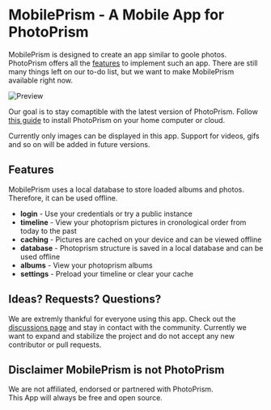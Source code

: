 # MobilePrism - A Mobile App for PhotoPrism
MobilePrism is designed to create an app similar to goole photos. PhotoPrism offers all the [features](https://photoprism.app/features) to implement such an app. There are still many things left on our to-do list, but we want to make MobilePrism available right now.   

![Preview](https://user-images.githubusercontent.com/32508255/189530994-d4bae8d1-234d-44b1-96e0-3d51181941d4.png)

Our goal is to stay comaptible with the latest version of PhotoPrism. Follow [this guide](https://docs.photoprism.app/getting-started/) to install PhotoPrism on your home computer or cloud.

Currently only images can be displayed in this app. Support for videos, gifs and so on will be added in future versions.

## Features
MobilePrism uses a local database to store loaded albums and photos. Therefore, it can be used offline.

- <b>login</b> - Use your credentials or try a public instance
- <b>timeline</b> - View your photoprism pictures in cronological order from today to the past
- <b>caching</b> - Pictures are cached on your device and can be viewed offline
- <b>database</b> - Photoprism structure is saved in a local database and can be used offline
- <b>albums</b> - View your photoprism albums 
- <b>settings</b> - Preload your timeline or clear your cache

## Ideas? Requests? Questions?
We are extremly thankful for everyone using this app.
Check out the [discussions page](https://github.com/bleibdirtroy/MobilePrism/discussions) and stay in contact with the community. 
Currently we want to expand and stabilize the project and do not accept any new contributor or pull requests.



## Disclaimer MobilePrism is not PhotoPrism
We are not affiliated, endorsed or partnered with PhotoPrism.    
This App will always be free and open source.
